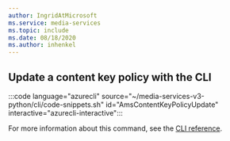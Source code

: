 ```yaml
---
author: IngridAtMicrosoft
ms.service: media-services 
ms.topic: include
ms.date: 08/18/2020
ms.author: inhenkel
---
```


## Update a content key policy with the CLI

:::code language="azurecli" source="~/media-services-v3-python/cli/code-snippets.sh" id="AmsContentKeyPolicyUpdate" interactive="azurecli-interactive":::

For more information about this command, see the [CLI reference](/cli/azure/ams/content-key-policy?view=azure-cli-latest#az-ams-content-key-policy-update).
